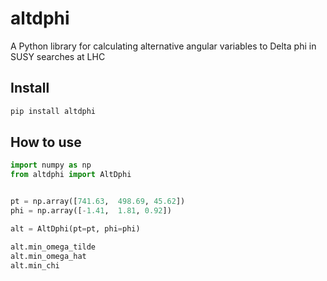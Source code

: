 
# altdphi
A Python library for calculating alternative angular variables to
Delta phi in SUSY searches at LHC


## Install

```python
pip install altdphi
```

## How to use

```python
import numpy as np
from altdphi import AltDphi


pt = np.array([741.63,  498.69, 45.62])
phi = np.array([-1.41,  1.81, 0.92])

alt = AltDphi(pt=pt, phi=phi)

alt.min_omega_tilde
alt.min_omega_hat
alt.min_chi
```
